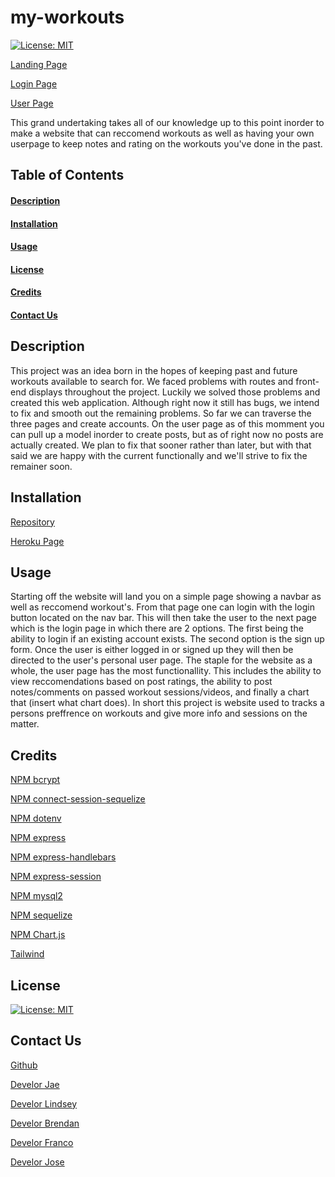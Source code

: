 # my-workouts

[![License: MIT](https://img.shields.io/badge/License-MIT-yellow.svg)](https://opensource.org/licenses/MIT)

[Landing Page](./public/images/mainpage.PNG)

[Login Page](./public/images/loginpage.PNG)

[User Page](./public/images/UserPage.PNG)

This grand undertaking takes all of our knowledge up to this point inorder to make a website that can reccomend workouts as well as having your own userpage to keep notes and rating on the workouts you've done in the past.

## Table of Contents
#### [Description](#description)
#### [Installation](#installation)
#### [Usage](#usage)
#### [License](#license)
#### [Credits](#credits)
#### [Contact Us](#questions)

## Description
<a id='description'></a>

This project was an idea born in the hopes of keeping past and future workouts available to search for. We faced problems with routes and front-end displays throughout the project. Luckily we solved those problems and created this web application. Although right now it still has bugs, we intend to fix and smooth out the remaining problems. So far we can traverse the three pages and create accounts. On the user page as of this momment you can pull up a model inorder to create posts, but as of right now no posts are actually created. We plan to fix that sooner rather than later, but with that said we are happy with the current functionally and we'll strive to fix the remainer soon.

## Installation

[Repository](https://github.com/lindseycarlson23/my-workouts)

<a id='installation'></a>

[Heroku Page](link)

## Usage
<a id='usage'></a>

Starting off the website will land you on a simple page showing a navbar as well as reccomend workout's. From that page one can login with the login button located on the nav bar. This will then take the user to the next page which is the login page in which there are 2 options. The first being the ability to login if an existing account exists. The second option is the sign up form. Once the user is either logged in or signed up they will then be directed to the user's personal user page. The staple for the website as a whole, the user page has the most functionallity. This includes the ability to view reccomendations based on post ratings, the ability to post notes/comments on passed workout sessions/videos, and finally a chart that (insert what chart does). In short this project is website used to tracks a persons preffrence on workouts and give more info and sessions on the matter.

## Credits
  <a id='credits'></a>

[NPM bcrypt](https://www.npmjs.com/package/bcrypt)

[NPM connect-session-sequelize](https://www.npmjs.com/package/connect-session-sequelize)

[NPM dotenv](https://www.npmjs.com/package/dotenv)

[NPM express](https://www.npmjs.com/package/express)

[NPM express-handlebars](https://www.npmjs.com/package/express-handlebars)

[NPM express-session](https://www.npmjs.com/package/node-express-sessions)

[NPM mysql2](https://www.npmjs.com/package/mysql2)

[NPM sequelize](https://www.npmjs.com/package/sequelize)

[NPM Chart.js](https://www.npmjs.com/package/chart.js)

[Tailwind](https://tailwindcss.com/)

## License
<a id='license'></a>

[![License: MIT](https://img.shields.io/badge/License-MIT-yellow.svg)](https://opensource.org/licenses/MIT)

## Contact Us
<a id='questions'></a>

[Github](https://github.com/lindseycarlson23/my-workouts)

[Develor Jae](jaehkim23@gmail.com)

[Develor Lindsey](lindseycarlson23@gmail.com)

[Develor Brendan](brendan.r.le@gmail.com)

[Develor Franco](frankiebelize@gmail.com)

[Develor Jose](jb5523182@gmail.com)